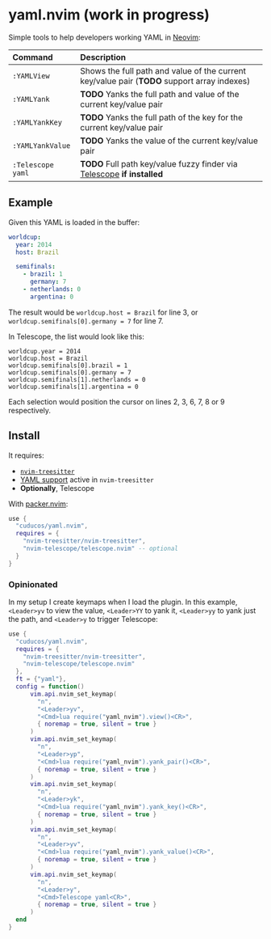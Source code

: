 # yaml.nvim (work in progress)

Simple tools to help developers working YAML in [Neovim](https://neovim.io):

| Command | Description |
|:--|:--|
| `:YAMLView` | Shows the full path and value of the current key/value pair (**TODO** support array indexes) |
| `:YAMLYank` | **TODO** Yanks the full path and value of the current key/value pair |
| `:YAMLYankKey` | **TODO** Yanks the full path of the key for the current key/value pair |
| `:YAMLYankValue` | **TODO** Yanks the value of the current key/value pair |
| `:Telescope yaml` | **TODO** Full path key/value fuzzy finder via [Telescope](https://github.com/nvim-telescope/telescope.nvim) **if installed** |

## Example

Given this YAML is loaded in the buffer:

```yaml
worldcup:
  year: 2014
  host: Brazil

  semifinals:
    - brazil: 1
      germany: 7
    - netherlands: 0
      argentina: 0
```

The result would be `worldcup.host = Brazil` for line 3, or
`worldcup.semifinals[0].germany = 7` for line 7.

In Telescope, the list would look like this:

```
worldcup.year = 2014
worldcup.host = Brazil
worldcup.semifinals[0].brazil = 1
worldcup.semifinals[0].germany = 7
worldcup.semifinals[1].netherlands = 0
worldcup.semifinals[1].argentina = 0
```

Each selection would position the cursor on lines 2, 3, 6, 7, 8 or 9
respectively.

## Install

It requires:
  * [`nvim-treesitter`](https://github.com/nvim-treesitter/nvim-treesitter)
  * [YAML support](https://github.com/ikatyang/tree-sitter-yaml) active in
    `nvim-treesitter`
  * **Optionally**, Telescope

With [packer.nvim](https://github.com/wbthomason/packer.nvim):

```lua
use {
  "cuducos/yaml.nvim",
  requires = {
    "nvim-treesitter/nvim-treesitter",
    "nvim-telescope/telescope.nvim" -- optional
  }
}
```

### Opinionated

In my setup I create keymaps when I load the plugin. In this example,
`<Leader>yv` to view the value, `<Leader>YY` to yank it, `<Leader>yy` to yank
just the path, and `<Leader>y` to trigger Telescope:

```lua
use {
  "cuducos/yaml.nvim",
  requires = {
    "nvim-treesitter/nvim-treesitter",
    "nvim-telescope/telescope.nvim"
  },
  ft = {"yaml"},
  config = function()
      vim.api.nvim_set_keymap(
        "n",
        "<Leader>yv",
        "<Cmd>lua require("yaml_nvim").view()<CR>",
        { noremap = true, silent = true }
      )
      vim.api.nvim_set_keymap(
        "n",
        "<Leader>yp",
        "<Cmd>lua require("yaml_nvim").yank_pair()<CR>",
        { noremap = true, silent = true }
      )
      vim.api.nvim_set_keymap(
        "n",
        "<Leader>yk",
        "<Cmd>lua require("yaml_nvim").yank_key()<CR>",
        { noremap = true, silent = true }
      )
      vim.api.nvim_set_keymap(
        "n",
        "<Leader>yv",
        "<Cmd>lua require("yaml_nvim").yank_value()<CR>",
        { noremap = true, silent = true }
      )
      vim.api.nvim_set_keymap(
        "n",
        "<Leader>y",
        "<Cmd>Telescope yaml<CR>",
        { noremap = true, silent = true }
      )
  end
}
```
